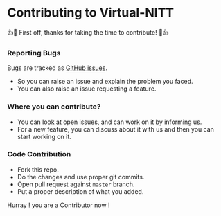 # Contributing to Virtual-NITT

:+1::tada: First off, thanks for taking the time to contribute! :tada::+1:
### Reporting Bugs
Bugs are tracked as [GitHub issues](https://guides.github.com/features/issues/). 
- So you can raise an issue and explain the problem you faced.
- You can also raise an issue requesting a feature.
### Where you can contribute?
- You can look at open issues, and can work on it by informing us.
- For a new feature, you can discuss about it with us and then you can start working on it.
### Code Contribution
- Fork this repo.
- Do the changes and use proper git commits.
- Open pull request against `master` branch.
- Put a proper description of what you added.

Hurray ! you are a Contributor now !